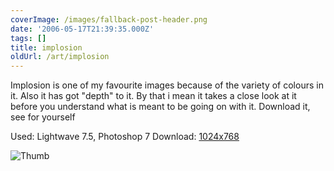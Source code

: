 ```yaml
---
coverImage: /images/fallback-post-header.png
date: '2006-05-17T21:39:35.000Z'
tags: []
title: implosion
oldUrl: /art/implosion
---
```


Implosion is one of my favourite images because of the variety of colours in it. Also it has got "depth" to it. By that i mean it takes a close look at it before you understand what is meant to be going on with it. Download it, see for yourself

Used: Lightwave 7.5, Photoshop 7
Download: [1024x768](https://www.mikecann.co.uk/Images/Art-Full/implosion.jpg)

![Thumb](https://www.mikecann.co.uk/Images/Art-Thumbs/implosion.gif "Thumb")
